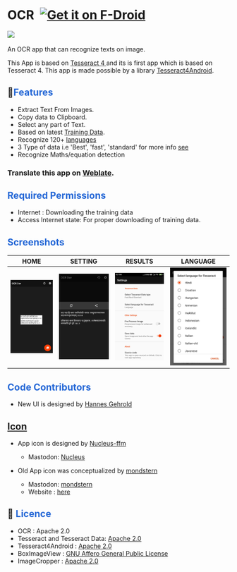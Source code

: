 # OCR  ​  [<img src="https://f-droid.org/badge/get-it-on.png" alt="Get it on F-Droid" height="60">](https://f-droid.org/packages/io.github.subhamtyagi.ocr/)

<a href="https://hosted.weblate.org/projects/android-ocr" alt="Translate on Weblate"><img src="https://img.shields.io/badge/Translation-Weblate-red" ></a>


An OCR app that can recognize texts on image. 

This App is based on <a href="https://github.com/tesseract-ocr/tesseract/blob/master/README.md">Tesseract 4 </a> and its is first app which is based on Tesseract 4. This app is made possible by a library [Tesseract4Android](https://github.com/adaptech-cz/Tesseract4Android).


## 🚀<font color="#2467d6"><b>Features</b></font>

* Extract Text From Images.
* Copy data to Clipboard.
* Select any part of Text.
* Based on latest [Training Data](https://github.com/tesseract-ocr/tessdoc/blob/master/Data-Files.md).
* Recognize 120+ [languages](https://tesseract-ocr.github.io/tessdoc/Data-Files)
* 3 Type of data i.e 'Best', 'fast', 'standard' for more info [see](https://github.com/tesseract-ocr/tessdoc/blob/master/Data-Files.md)
* Recognize Maths/equation detection

### Translate this app on [Weblate](https://hosted.weblate.org/projects/android-ocr).


## <font color="#2467d6"><b>Required Permissions </b></font>

* Internet : Downloading the training data 
* Access Internet state: For proper downloading of training data.


## <font color="#2467d6"><b>Screenshots </b></font>

| HOME | SETTING | RESULTS |LANGUAGE|
|:-:|:-:|:-:|:-:|
| ![HOME](fastlane/metadata/android/en-US/images/phoneScreenshots/1.jpg?raw=true "home") | ![RESULT](fastlane/metadata/android/en-US/images/phoneScreenshots/2.jpg?raw=true "RESULT") | ![SETTINGS](fastlane/metadata/android/en-US/images/phoneScreenshots/7.jpg?raw=true "SETTINGS") | ![LANGUAGES](fastlane/metadata/android/en-US/images/phoneScreenshots/8.jpg?raw=true "LANGUAGES") |

## <font color="#2467d6"><b>Code Contributors </b></font>

* New UI is designed by [Hannes Gehrold](https://github.com/h4n23s)


## <font color="#2467d6"><b>[Icon ](https://github.com/SubhamTyagi/android-ocr/issues/15) </b></font>

*  App icon is designed by [Nucleus-ffm](https://github.com/nucleus-ffm)
 
    - Mastodon: [Nucleus](https://social.tchncs.de/@Nucleus) 


* Old App icon was conceptualized by [mondstern](https://mastodon.technology/@mondstern)

    - Mastodon:  [mondstern](https://mastodon.technology/@mondstern)
    - Website :  [here](https://www.moooon.de/)
   
  
  
## 📓 <font color="#2467d6"><b>Licence </b></font>

* OCR : Apache 2.0
* Tesseract and Tesseract Data: [Apache 2.0](https://github.com/tesseract-ocr/tesseract/blob/master/LICENSE)
* Tesseract4Android : [Apache 2.0](https://github.com/adaptech-cz/Tesseract4Android/blob/master/LICENSE)
* BoxImageView : [GNU Affero General Public License](https://github.com/SubhamTyagi/android-cr/blob/master/app/src/main/java/io/github/subhamtyagi/ocr/views/BoxImageView.java)
* ImageCropper : [Apache 2.0](https://github.com/ArthurHub/Android-Image-Cropper/blob/master/LICENSE.txt)

